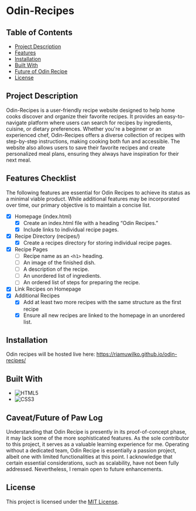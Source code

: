 # Odin-Recipes

## Table of Contents

- [Project Description](#project-description)
- [Features](#features-checklist)
- [Installation](#installation)
- [Built With](#built-with)
- [Future of Odin Recipe](#future-of-paw-log)
- [License](#license)

## Project Description

Odin-Recipes is a user-friendly recipe website designed to help home cooks discover and organize their favorite recipes. It provides an easy-to-navigate platform where users can search for recipes by ingredients, cuisine, or dietary preferences. Whether you're a beginner or an experienced chef, Odin-Recipes offers a diverse collection of recipes with step-by-step instructions, making cooking both fun and accessible. The website also allows users to save their favorite recipes and create personalized meal plans, ensuring they always have inspiration for their next meal.

## Features Checklist
The following features are essential for Odin Recipes to achieve its status as a minimal viable product. While additional features may be incorporated over time, our primary objective is to maintain a concise list.
- [x] Homepage (index.html)
  - [x] Create an index.html file with a heading “Odin Recipes.”
  - [x] Include links to individual recipe pages.
- [x] Recipe Directory (recipes/)
  - [x] Create a recipes directory for storing individual recipe pages.
- [x] Recipe Pages  
  - [ ] Recipe name as an `<h1>` heading.
  - [ ] An image of the finished dish.
  - [ ] A description of the recipe.
  - [ ] An unordered list of ingredients.
  - [ ] An ordered list of steps for preparing the recipe.  
- [x] Link Recipes on Homepage
- [x] Additional Recipes
  - [x] Add at least two more recipes with the same structure as the first recipe
  - [x] Ensure all new recipes are linked to the homepage in an unordered list.

## Installation
Odin recipes will be hosted live here: https://riamuwilko.github.io/odin-recipes/

## Built With

* ![HTML5]
* ![CSS3]

## Caveat/Future of Paw Log
Understanding that Odin Recipe is presently in its proof-of-concept phase, it may lack some of the more sophisticated features. As the sole contributor to this project, it serves as a valuable learning experience for me. Operating without a dedicated team, Odin Recipe is essentially a passion project, albeit one with limited functionalities at this point. I acknowledge that certain essential considerations, such as scalability, have not been fully addressed. Nevertheless, I remain open to future enhancements. 

## License

This project is licensed under the [MIT License](LICENSE).

[HTML5]: https://img.shields.io/badge/HTML5-E34F26?style=for-the-badge&logo=html5&logoColor=white
[CSS3]: https://img.shields.io/badge/CSS3-1572B6?style=for-the-badge&logo=css3&logoColor=white

